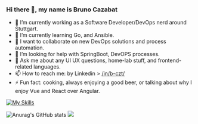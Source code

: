 ### Hi there 👋, my name is Bruno Cazabat

- 🔭 I’m currently working as a Software Developer/DevOps nerd around Stuttgart.
- 🌱 I’m currently learning Go, and Ansible.
- 👯 I want to collaborate on new DevOps solutions and process automation.
- 🤔 I’m looking for help with SpringBoot, DevOPS processes.
- 💬 Ask me about any UI UX questions, home-lab stuff, and frontend-related languages.
- 📫 How to reach me: by Linkedin > [/in/b-czt/](https://www.linkedin.com/in/b-czt/)
- ⚡ Fun fact: cooking, always enjoying a good beer, or talking about why I enjoy Vue and React over Angular.

[![My Skills](https://skillicons.dev/icons?i=html,css,js,ts,nodejs,vue,react,git,py,raspberrypi,c,cpp,cs,docker,java,kotlin,figma,flutter,vscode,linux&perline=10)](https://skillicons.dev)

![Anurag's GitHub stats](https://github-readme-stats.vercel.app/api?username=brunocazabat&count_private=true&show_icons=true)
<img src="https://github-readme-stats.vercel.app/api/top-langs/?username=brunocazabat&layout=compact" />

